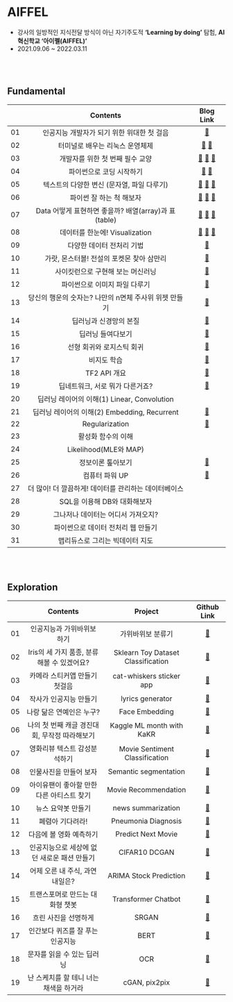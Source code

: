 # AIFFEL
* 강사의 일방적인 지식전달 방식이 아닌 자기주도적 **‘Learning by doing’** 탐험, **AI 혁신학교 ‘아이펠(AIFFEL)’**
* 2021.09.06 ~ 2022.03.11

<br><br>

## Fundamental
|  | Contents | Blog Link |
|:--:|:---------------------------------------:|:----:|
| 01 | 인공지능 개발자가 되기 위한 위대한 첫 걸음 | [🔗](https://velog.io/@tjddus0302/FUNDAMENTAL-01.-terminal-%EA%B0%80%EC%83%81%ED%99%98%EA%B2%BD) |
| 02 | 터미널로 배우는 리눅스 운영체제 | [🔗](https://velog.io/@tjddus0302/FUNDAMENTAL-02.-Linux) [🔗](https://velog.io/@tjddus0302/FUNDAMENTAL-02-2.-%EB%AA%85%EB%A0%B9%EC%96%B4-%EB%AA%A8%EC%9D%8C) |
| 03 | 개발자를 위한 첫 번째 필수 교양 | [🔗](https://velog.io/@tjddus0302/FUNDAMENTAL-02-2.-%EB%AA%85%EB%A0%B9%EC%96%B4-%EB%AA%A8%EC%9D%8C) [🔗](https://velog.io/@tjddus0302/FUNDAMENTAL-03-2.-Jupyter-Notebook-Markdown) [🔗](https://velog.io/@tjddus0302/FUNDAMENTAL-03-3.-git-branch) |
| 04 | 파이썬으로 코딩 시작하기 | [🔗](https://velog.io/@tjddus0302/FUNDAMENTAL-04.-Python) [🔗](https://velog.io/@tjddus0302/FUNDAMENTAL-04-2.-Gaussian-function-class) |
| 05 | 텍스트의 다양한 변신 (문자열, 파일 다루기) | [🔗](https://velog.io/@tjddus0302/FUNDAMENTAL-05-1.-%ED%85%8D%EC%8A%A4%ED%8A%B8-%EB%8D%B0%EC%9D%B4%ED%84%B0-%EB%AC%B8%EC%9E%90%EC%97%B4) [🔗](https://velog.io/@tjddus0302/FUNDAMENTAL-05-2.-%ED%85%8D%EC%8A%A4%ED%8A%B8-%EB%8D%B0%EC%9D%B4%ED%84%B0-%ED%8C%8C%EC%9D%BC) [🔗](https://velog.io/@tjddus0302/FUNDAMENTAL-05-3.-class-inheritance) |
| 06 | 파이썬 잘 하는 척 해보자 | [🔗](https://velog.io/@tjddus0302/FUNDAMENTAL-06-1.-%ED%8C%8C%EC%9D%B4%EC%8D%AC-%ED%99%9C%EC%9A%A9) [🔗](https://velog.io/@tjddus0302/FUNDAMENTAL-06-2.-%ED%9A%A8%EC%9C%A8%EC%A0%81%EC%9D%B8-%EC%BD%94%EB%93%9C-%EC%9E%91%EC%84%B1) [🔗](https://velog.io/@tjddus0302/FUNDAMENTAL-06-3.-Iterator-Generator) |
| 07 | Data 어떻게 표현하면 좋을까? 배열(array)과 표(table) | [🔗](https://velog.io/@tjddus0302/FUNDAMENTAL-07-1.-Array-NumPy) [🔗](https://velog.io/@tjddus0302/FUNDAMENTAL-07-2.-%EC%9D%B4%EB%AF%B8%EC%A7%80-%EB%8D%B0%EC%9D%B4%ED%84%B0-%ED%96%89%EB%A0%AC-%EB%B3%80%ED%99%98-%EA%B5%AC%EC%A1%B0%ED%99%94%EB%90%9C-%EB%8D%B0%EC%9D%B4%ED%84%B0)  [🔗](https://velog.io/@tjddus0302/FUNDAMENTAL-07-3.-%ED%86%B5%EA%B3%84-%EA%B8%B0%EC%B4%88) |
| 08 | 데이터를 한눈에! Visualization | [🔗](https://velog.io/@tjddus0302/FUNDAMENTAL-8-1.-Visualization-%EA%B7%B8%EB%9E%98%ED%94%84-%EA%B8%B0%EC%B4%88) [🔗](https://velog.io/@tjddus0302/FUNDAMENTAL-8-2.-Visualization-%EC%9E%90%EC%A3%BC-%EC%82%AC%EC%9A%A9%EB%90%98%EB%8A%94-%EA%B7%B8%EB%9E%98%ED%94%84) [🔗](https://velog.io/@tjddus0302/FUNDAMENTAL-8-3.-Vector-Class) |
| 09 | 다양한 데이터 전처리 기법 | [🔗](https://velog.io/@tjddus0302/FUNDAMENTAL-9.-%EB%8D%B0%EC%9D%B4%ED%84%B0-%EC%A0%84%EC%B2%98%EB%A6%AC-%EA%B8%B0%EB%B2%95) |
| 10 | 가랏, 몬스터볼! 전설의 포켓몬 찾아 삼만리 | [🔗](https://velog.io/@tjddus0302/FUNDAMENTAL-10.-NumPy-Pandas) |
| 11 | 사이킷런으로 구현해 보는 머신러닝 | [🔗](https://velog.io/@tjddus0302/FUNDAMENTAL-11.-%EC%82%AC%EC%9D%B4%ED%82%B7%EB%9F%B0) |
| 12 | 파이썬으로 이미지 파일 다루기 | [🔗](https://velog.io/@tjddus0302/FUNDAMENTAL-12.-%ED%8C%8C%EC%9D%B4%EC%8D%AC%EC%9C%BC%EB%A1%9C-%EC%9D%B4%EB%AF%B8%EC%A7%80-%ED%8C%8C%EC%9D%BC-%EB%8B%A4%EB%A3%A8%EA%B8%B0Pillow-OpenCV) |
| 13 | 당신의 행운의 숫자는? 나만의 n면체 주사위 위젯 만들기 | [🔗](https://velog.io/@tjddus0302/FUNDAMENTAL-13.-%EB%82%98%EB%A7%8C%EC%9D%98-n%EB%A9%B4%EC%B2%B4-%EC%A3%BC%EC%82%AC%EC%9C%84-%EB%A7%8C%EB%93%A4%EA%B8%B0Class) |
| 14 | 딥러닝과 신경망의 본질 | [🔗](https://velog.io/@tjddus0302/FUNDAMENTAL-14.-%EB%94%A5%EB%9F%AC%EB%8B%9D%EA%B3%BC-%EC%8B%A0%EA%B2%BD%EB%A7%9D%EC%9D%98-%EB%B3%B8%EC%A7%88) |
| 15 | 딥러닝 들여다보기 | [🔗](https://velog.io/@tjddus0302/FUNDAMENTAL-15.-%EB%94%A5%EB%9F%AC%EB%8B%9D-%EB%93%A4%EC%97%AC%EB%8B%A4%EB%B3%B4%EA%B8%B0) |
| 16 | 선형 회귀와 로지스틱 회귀 | [🔗](https://velog.io/@tjddus0302/FUNDAMENTAL-16.-%EC%84%A0%ED%98%95-%ED%9A%8C%EA%B7%80%EC%99%80-%EB%A1%9C%EC%A7%80%EC%8A%A4%ED%8B%B1-%ED%9A%8C%EA%B7%80) |
| 17 | 비지도 학습 | [🔗](https://velog.io/@tjddus0302/FUNDAMENTAL-17.-%EB%B9%84%EC%A7%80%EB%8F%84-%ED%95%99%EC%8A%B5) |
| 18 | TF2 API 개요 | [🔗](https://velog.io/@tjddus0302/FUNDAMENTAL-18.-TF2-API-%EA%B0%9C%EC%9A%94) |
| 19 | 딥네트워크, 서로 뭐가 다른거죠? | [🔗](https://velog.io/@tjddus0302/FUNDAMENTAL-19.-%EB%94%A5%EB%84%A4%ED%8A%B8%EC%9B%8C%ED%81%AC-%EC%84%9C%EB%A1%9C-%EB%AD%90%EA%B0%80-%EB%8B%A4%EB%A5%B8-%EA%B1%B0%EC%A3%A0) |
| 20 | 딥러닝 레이어의 이해(1) Linear, Convolution | []() |
| 21 | 딥러닝 레이어의 이해(2) Embedding, Recurrent | [🔗](https://velog.io/@tjddus0302/FUNDAMENTAL-21.-%EB%94%A5%EB%9F%AC%EB%8B%9D-%EB%A0%88%EC%9D%B4%EC%96%B4%EC%9D%98-%EC%9D%B4%ED%95%B42) |
| 22 | Regularization | [🔗](https://velog.io/@tjddus0302/FUNDAMENTAL-22.-Regularization) |
| 23 | 활성화 함수의 이해 | []() |
| 24 | Likelihood(MLE와 MAP) | []() |
| 25 | 정보이론 톺아보기 | [🔗](https://velog.io/@tjddus0302/FUNDAMENTAL-25.-%EC%A0%95%EB%B3%B4%EC%9D%B4%EB%A1%A0-%ED%86%BA%EC%95%84%EB%B3%B4%EA%B8%B0) |
| 26 | 컴퓨터 파워 UP | [🔗](https://velog.io/@tjddus0302/FUNDAMENTAL-26.-%EC%BB%B4%ED%93%A8%ED%84%B0-%ED%8C%8C%EC%9B%8C-UP) |
| 27 | 더 많이! 더 깔끔하게! 데이터를 관리하는 데이터베이스 | []() |
| 28 | SQL을 이용해 DB와 대화해보자 | []() |
| 29 | 그나저나 데이터는 어디서 가져오지? | []() |
| 30 | 파이썬으로 데이터 전처리 웹 만들기 | []() |
| 31 | 맵리듀스로 그리는 빅데이터 지도 | []() |

<br>

<br>

## Exploration
|  | Contents | Project | Github Link |
|:--:|:---------------------------------------:|:----:|:----:|
| 01 | 인공지능과 가위바위보 하기 | 가위바위보 분류기 | [🔗](https://github.com/yeonkkk/AIFFEL-Project/tree/main/Exploration01) |
| 02 | Iris의 세 가지 품종, 분류해볼 수 있겠어요? | Sklearn Toy Dataset Classification | [🔗](https://github.com/yeonkkk/AIFFEL-Project/tree/main/Exploration02) |
| 03 | 카메라 스티커앱 만들기 첫걸음  | cat-whiskers sticker app | [🔗](https://github.com/yeonkkk/AIFFEL-Project/tree/main/Exploration03) |
| 04 | 작사가 인공지능 만들기  | lyrics generator | [🔗](https://github.com/yeonkkk/AIFFEL-Project/tree/main/Exploration04) |
| 05 | 나랑 닮은 연예인은 누구? | Face Embedding | [🔗](https://github.com/yeonkkk/AIFFEL-Project/tree/main/Exploration05) |
| 06 | 나의 첫 번째 캐글 경진대회, 무작정 따라해보기 | Kaggle ML month with KaKR | [🔗](https://github.com/yeonkkk/AIFFEL-Project/tree/main/Exploration06/project) |
| 07 | 영화리뷰 텍스트 감성분석하기 | Movie Sentiment Classification | [🔗](https://github.com/yeonkkk/AIFFEL-Project/tree/main/Exploration07) |
| 08 | 인물사진을 만들어 보자| Semantic segmentation | [🔗](https://github.com/yeonkkk/AIFFEL-Project/tree/main/Exploration08) |
| 09 | 아이유팬이 좋아할 만한 다른 아티스트 찾기| Movie Recommendation | [🔗](https://github.com/yeonkkk/AIFFEL-Project/tree/main/Exploration09) |
| 10 | 뉴스 요약봇 만들기 | news summarization | [🔗](https://github.com/yeonkkk/AIFFEL-Project/tree/main/Exploration10/project) |
| 11 | 폐렴아 기다려라! |  Pneumonia Diagnosis | [🔗](https://github.com/yeonkkk/AIFFEL-Project/tree/main/Exploration11/project) |
| 12 | 다음에 볼 영화 예측하기 | Predict Next Movie | [🔗](https://github.com/yeonkkk/AIFFEL-Project/tree/main/Exploration12/project) |
| 13 | 인공지능으로 세상에 없던 새로운 패션 만들기 | CIFAR10 DCGAN | [🔗](https://github.com/yeonkkk/AIFFEL-Project/tree/main/Exploration13/project) |
| 14 | 어제 오른 내 주식, 과연 내일은? | ARIMA Stock Prediction | [🔗](https://github.com/yeonkkk/AIFFEL-Project/tree/main/Exploration14/project) |
| 15 | 트랜스포머로 만드는 대화형 챗봇 | Transformer Chatbot | [🔗](https://github.com/yeonkkk/AIFFEL-Project/tree/main/Exploration15/project) |
| 16 | 흐린 사진을 선명하게| SRGAN | [🔗](https://github.com/yeonkkk/AIFFEL-Project/blob/main/Exploration16/project) |
| 17 | 인간보다 퀴즈를 잘 푸는 인공지능  | BERT | [🔗](https://github.com/yeonkkk/AIFFEL-Project/tree/main/Exploration17) |
| 18 |  문자를 읽을 수 있는 딥러닝  | OCR | [🔗](https://github.com/yeonkkk/AIFFEL-Project/tree/main/Exploration18/project) |
| 19 |  난 스케치를 할 테니 너는 채색을 하거라 |  cGAN, pix2pix | [🔗](https://github.com/yeonkkk/AIFFEL-Project/tree/main/Exploration19) |
